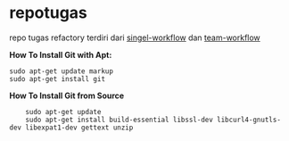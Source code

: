 # repotugas
repo tugas refactory terdiri dari [singel-workflow](https://github.com/hudabikhoir/repotugas/blob/master/single-workflow.md) dan [team-workflow](https://github.com/hudabikhoir/repotugas/blob/master/team-workflow.md)

**How To Install Git with Apt:**

``` markup
sudo apt-get update markup
sudo apt-get install git
```

**How To Install Git from Source**

``` markup
    sudo apt-get update
    sudo apt-get install build-essential libssl-dev libcurl4-gnutls-dev libexpat1-dev gettext unzip
```